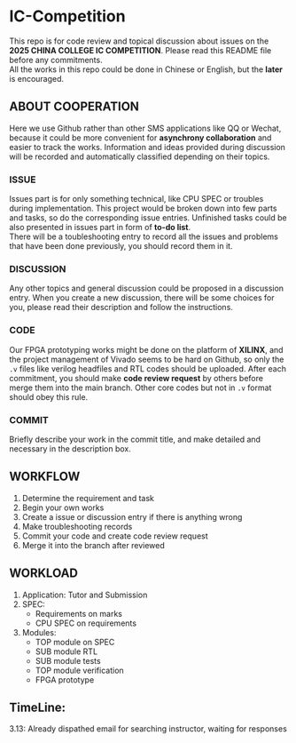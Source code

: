 # IC-Competition
This repo is for code review and topical discussion about issues on the **2025 CHINA COLLEGE IC COMPETITION**. Please read this README file before any commitments.<br />
All the works in this repo could be done in Chinese or English, but the **later** is encouraged.
## ABOUT COOPERATION
Here we use Github rather than other SMS applications like QQ or Wechat, because it could be more convenient for **asynchrony collaboration** and easier to track the works. Information and ideas provided during discussion will be recorded and automatically classified depending on their topics.
### ISSUE
Issues part is for only something technical, like CPU SPEC or troubles during implementation. This project would be broken down into few parts and tasks, so do the corresponding issue entries. Unfinished tasks could be also presented in issues part in form of **to-do list**.<br />
There will be a toubleshooting entry to record all the issues and problems that have been done previously, you should record them in it.
### DISCUSSION
Any other topics and general discussion could be proposed in a discussion entry. When you create a new discussion, there will be some choices for you, please read their description and follow the instructions.
### CODE
Our FPGA prototyping works might be done on the platform of **XILINX**, and the project management of Vivado seems to be hard on Github, so only the `.v` files like verilog headfiles and RTL codes should be uploaded. After each commitment, you should make **code review request** by others before merge them into the main branch. Other core codes but not in `.v` format should obey this rule.
### COMMIT
Briefly describe your work in the commit title, and make detailed and necessary in the description box.
## WORKFLOW
1. Determine the requirement and task
2. Begin your own works
3. Create a issue or discussion entry if there is anything wrong
4. Make troubleshooting records
5. Commit your code and create code review request
6. Merge it into the branch after reviewed

## WORKLOAD
1. Application: Tutor and Submission
2. SPEC:
   - Requirements on marks
   - CPU SPEC on requirements
3. Modules:
   - TOP module on SPEC
   - SUB module RTL
   - SUB module tests
   - TOP module verification
   - FPGA prototype
## TimeLine:
3.13: Already dispathed email for searching instructor, waiting for responses
